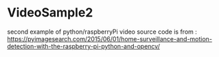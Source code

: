 # VideoSample2
second example of python/raspberryPi video
source code is from : https://pyimagesearch.com/2015/06/01/home-surveillance-and-motion-detection-with-the-raspberry-pi-python-and-opencv/
